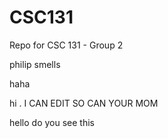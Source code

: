 # CSC131
Repo for CSC 131 - Group 2

philip smells

haha

hi
.
I CAN EDIT
SO CAN YOUR MOM

hello do you see this
